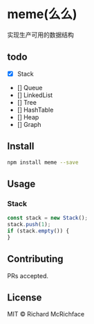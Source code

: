 # meme(么么)

实现生产可用的数据结构

## todo

- [x] Stack
- [] Queue
- [] LinkedList
- [] Tree
- [] HashTable
- [] Heap
- [] Graph

## Install

```bash
npm install meme --save
```

## Usage

### Stack

```ts
const stack = new Stack();
stack.push(1);
if (stack.empty()) {
}
```

## Contributing

PRs accepted.

## License

MIT © Richard McRichface
